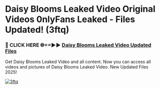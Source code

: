 # Daisy Blooms Leaked Video Original Videos 0nlyFans Leaked - Files Updated! (3ftq)

<h3>🔴 CLICK HERE 🌐==►► <a href="https://best4dudes.click/HH4t6V" rel="nofollow">Daisy Blooms Leaked Video Updated Files</a></h3>

Get Daisy Blooms Leaked Video and all content. Now you can access all videos and pictures of Daisy Blooms Leaked Video. New Updated Files 2025!

[![3ftq](https://github.com/user-attachments/assets/8c521d6e-e6e3-4a75-9320-d58ab9d79d5b)](https://best4dudes.click/HH4t6V)
